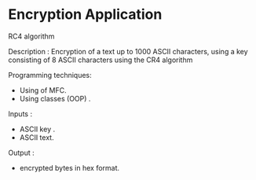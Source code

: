 # Encryption Application
 RC4 algorithm
 
 Description : 
               Encryption of a text up to 1000 ASCII characters, using a key consisting of 8 ASCII characters using the CR4 algorithm 
 
 Programming techniques:
 - Using of MFC.
 - Using classes (OOP) .
 
 Inputs :
 - ASCII key .
 - ASCII text.
 
 
 Output :
 - encrypted bytes in hex format. 

